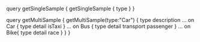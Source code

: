 query getSingleSample {
	getSingleSample {
    type
  }
}

query getMultiSample {
	getMultiSample(type:"Car") {
    type
    description
    ... on Car {
      type
      detail
      isTaxi
    }
    ... on Bus {
      type
      detail
      transport
      passenger
    }
    ... on Bike{
      type
      detail
      race
    }
  }
}
